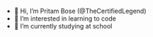 - 👋 Hi, I’m Pritam Bose (@TheCertifiedLegend)
- 👀 I’m interested in learning to code
- 🌱 I’m currently studying at school

<!---
TheCertifiedLegend/TheCertifiedLegend is a ✨ special ✨ repository because its `README.md` (this file) appears on your GitHub profile.
You can click the Preview link to take a look at your changes.
--->
